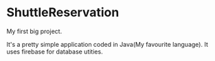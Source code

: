 # ShuttleReservation
My first big project.

It's a pretty simple application coded in Java(My 
favourite language). It uses firebase for database
utities. 

